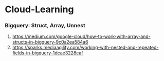 # Cloud-Learning

### Bigquery: Struct, Array, Unnest
 1. https://medium.com/google-cloud/how-to-work-with-array-and-structs-in-bigquery-9c0a2ea584a6
 2. https://sparks.mediaagility.com/working-with-nested-and-repeated-fields-in-bigquery-1dcae3228caf
